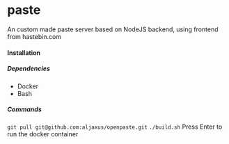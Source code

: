 # paste
An custom made paste server based on NodeJS backend, using frontend from hastebin.com

#### Installation
##### Dependencies
- Docker
- Bash

##### Commands
`git pull git@github.com:aljaxus/openpaste.git`
`./build.sh`
Press Enter to run the docker container
